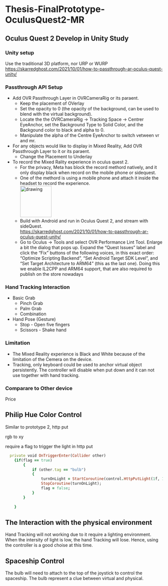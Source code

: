 # Thesis-FinalPrototype-OculusQuest2-MR

## Oculus Quest 2 Develop in Unity Study
### Unity setup
Use the traditional 3D platform, nor URP or WURP
https://skarredghost.com/2021/10/01/how-to-passthrough-ar-oculus-quest-unity/
### Passthrough API Setup
* Add OVR Passthrough Layer in OVRCameraRig or its paraent.
  * Keep the placement of OVerlay  
  * Set the opacity to 0 (the opacity of the background, can be used to blend with the virtual background).
  * Locate the the OVRCameraRig -> Tracking Space -> Centrer EyeAnchor, set the Background Type to Solid Color, and the Backgound color to black and alpha to 0.
  * Manipulate the alpha of the Centre EyeAnchor to switch vetween vr and mr.
* For any objects would like to display in Mixed Reality, Add OVR Passthrough Layer to it or its paraent.
  * Change the Placement to Underlay
* To record the Mixed Rality experience in oculus quest 2.
  * For the privacy, Meta has block the record methord natively, and it only display black when record on the mobile phone or sidequest.
  * One of the methord is using a mobile phone and attach it inside the headset to record the experience. <br> <img src="https://user-images.githubusercontent.com/60665347/156825963-d9e56d8d-a956-4eb7-ac1f-b7c44d13bd0b.jpg" alt="drawing" width="100"/>
  * Build with Android and run in Oculus Quest 2, and stream with sideQuest.<br>https://skarredghost.com/2021/10/01/how-to-passthrough-ar-oculus-quest-unity/
  * Go to Oculus -> Tools and select OVR Performance Lint Tool. Enlarge a bit the dialog that pops up. Expand the “Quest Issues” label and click the “Fix” buttons of the following voices, in this exact order: “Optimize Scripting Backend”, “Set Android Target SDK Level”, and “Set Target Architecture to ARM64” (this as the last one). Doing this we enable IL2CPP and ARM64 support, that are also required to publish on the store nowadays
### Hand Tracking Interaction
* Basic Grab
  * Pinch Grab
  * Palm Grab
  * Combination
* Hand Pose (Gesture)
  * Stop - Open five fingers
  * Scissors - Shake hand
### Limitation 
*  The Mixed Reality experience is Black and White because of the limitation of the Cemera on the device.
*  Tracking, only keyboard could be used to anchor virtual object persistently. The controller will disable when put down and it can not use together with hand tracking.

### Comparare to Other device
Price




## Philip Hue Color Control

Similar to prototype 2, http put

rgb to xy

require a flag to trigger the light in http put
```ruby
  private void OnTriggerEnter(Collider other)
    {if(flag == true)
        {
            if (other.tag == "bulb")
            {
                turnOnLight = StartCoroutine(control.HttpPutLight(1f, 1f, 1f, 255, true));
                StopCoroutine(turnOnLight);
                flag = false;            
            }
        }
        
    }
```

## The Interaction with the physical environment
Hand Tracking will not working due to it require a lighting environment. When the intersity of light is low, the hand Tracking will lose. Hence, using the controller is a good choise at this time.



## Spaceship Control
The bulb will need to attach to the top of the joystick to control the spaceship. The bulb represent a clue between virtual and physical.

